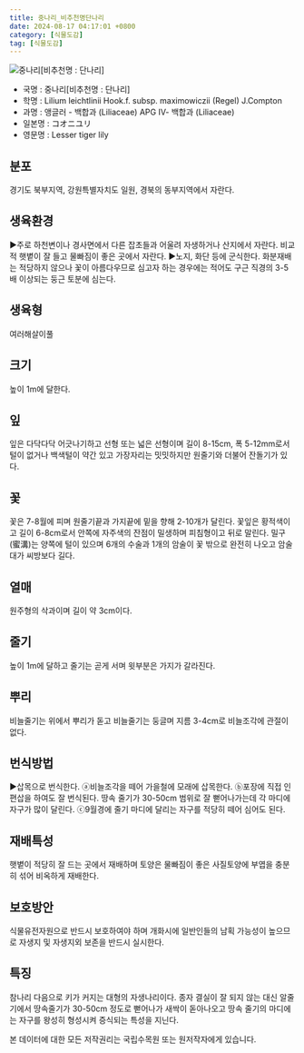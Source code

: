 ```yaml
---
title: 중나리_비추천명단나리
date: 2024-08-17 04:17:01 +0800
category: [식물도감]
tag: [식물도감]
---
```




![중나리[비추천명 : 단나리]](/fileUpload/plants/basic/Liliaceae/Lilium/15128/15128_1_th2.jpg)
- 국명 : 중나리[비추천명 : 단나리]
- 학명 : Lilium leichtlinii Hook.f. subsp. maximowiczii (Regel) J.Compton
- 과명 : 앵글러 - 백합과 (Liliaceae) APG Ⅳ- 백합과 (Liliaceae)
- 일본명 : コオニユリ
- 영문명 : Lesser tiger lily


## 분포
경기도 북부지역, 강원특별자치도 일원, 경북의 동부지역에서 자란다.
## 생육환경
▶주로 하천변이나 경사면에서 다른 잡초들과 어울려 자생하거나 산지에서 자란다. 비교적 햇볕이 잘 들고 물빠짐이 좋은 곳에서 자란다.▶노지, 화단 등에 군식한다. 화분재배는 적당하지 않으나 꽃이 아름다우므로 심고자 하는 경우에는 적어도 구근 직경의 3-5배 이상되는 둥근 토분에 심는다.
## 생육형
여러해살이풀
## 크기
높이 1m에 달한다.
## 잎
잎은 다닥다닥 어긋나기하고 선형 또는 넓은 선형이며 길이 8-15cm, 폭 5-12mm로서 털이 없거나 백색털이 약간 있고 가장자리는 밋밋하지만 원줄기와 더불어 잔돌기가 있다.
## 꽃
꽃은 7-8월에 피며 원줄기끝과 가지끝에 밑을 향해 2-10개가 달린다. 꽃잎은 황적색이고 길이 6-8cm로서 안쪽에 자주색의 잔점이 밀생하며 피침형이고 뒤로 말린다. 밀구(蜜溝)는 양쪽에 털이 있으며 6개의 수술과 1개의 암술이 꽃 밖으로 완전히 나오고 암술대가 씨방보다 길다.
## 열매
원주형의 삭과이며 길이 약 3cm이다.
## 줄기
높이 1m에 달하고 줄기는 곧게 서며 윗부분은 가지가 갈라진다.
## 뿌리
비늘줄기는 위에서 뿌리가 돋고 비늘줄기는 둥글며 지름 3-4cm로 비늘조각에 관절이 없다.
## 번식방법
▶삽목으로 번식한다. ⓐ비늘조각을 떼어 가을철에 모래에 삽목한다. ⓑ포장에 직접 인편삽을 하여도 잘 번식된다. 땅속 줄기가 30-50cm 범위로 잘 뻗어나가는데 각 마디에 자구가 많이 달린다. ⓒ9월경에 줄기 마디에 달리는 자구를 적당히 떼어 심어도 된다.
## 재배특성
햇볕이 적당히 잘 드는 곳에서 재배하며 토양은 물빠짐이 좋은 사질토양에 부엽을 충분히 섞어 비옥하게 재배한다.
## 보호방안
식물유전자원으로 반드시 보호하여야 하며 개화시에 일반인들의 남획 가능성이 높으므로 자생지 및 자생지외 보존을 반드시 실시한다.
## 특징
참나리 다음으로 키가 커지는 대형의 자생나리이다. 종자 결실이 잘 되지 않는 대신 알줄기에서 땅속줄기가 30-50cm 정도로 뻗어나가 새싹이 돋아나오고 땅속 줄기의 마디에는 자구를 왕성히 형성시켜 증식되는 특성을 지닌다.






본 데이터에 대한 모든 저작권리는 국립수목원 또는 원저작자에게 있습니다.
